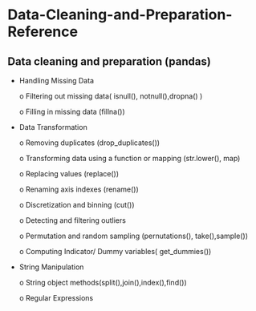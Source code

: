 # Data-Cleaning-and-Preparation-Reference

## Data cleaning and preparation (pandas)

* Handling Missing Data

    o	Filtering out missing data( isnull(), notnull(),dropna() )
    
    o	Filling in missing data (fillna())
    
*	Data Transformation

    o	Removing duplicates (drop_duplicates())
    
    o	Transforming data using a function or mapping (str.lower(), map)
    
    o	Replacing values (replace())
    
    o	Renaming axis indexes (rename())
    
    o	Discretization and binning (cut())
    
    o	Detecting and filtering outliers
    
    o	Permutation and random sampling (pernutations(), take(),sample())
    
    o	Computing Indicator/ Dummy variables( get_dummies())
    
* String Manipulation 

    o	String object methods(split(),join(),index(),find())
    
    o	Regular Expressions

